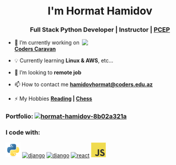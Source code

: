 <h1 align="center">I'm Hormat Hamidov</h1>
<h3 align="center">Full Stack Python Developer | Instructor | <a href="https://www.credly.com/badges/fbd8acce-0b4a-469b-ba9c-ec58303f79f5/linked_in_profile">PCEP</a></h3>
<img align='right' width = "300" src = "https://i.giphy.com/media/v1.Y2lkPTc5MGI3NjExNXFsZWFrYmx6Y3k5ZzV5bHo4aW44NDNiazliOWltejR6czlhZnpjbiZlcD12MV9pbnRlcm5hbF9naWZfYnlfaWQmY3Q9Zw/2vB2oTE8eYuV2Ze4ZU/giphy.gif">


- 🚀 I’m currently working on **<a href = "https://caravan.coders.edu.az/"> Coders Caravan</a>**

- 💡 Currently learning **Linux & AWS**, etc...

- 🤝 I’m looking to **remote job**

- 📫 How to contact me **hamidovhormat@coders.edu.az**

- ⚡ My Hobbies **<a href="https://medium.com/@TheHormat">Reading</a> | <a href="https://www.chess.com/member/strongjunior404">Chess</a>**

<h3 align="left">Portfolio:  <a href="https://linkedin.com/in/thehormat"><img src="https://raw.githubusercontent.com/rahuldkjain/github-profile-readme-generator/master/src/images/icons/Social/linked-in-alt.svg" alt="hormat-hamidov-8b02a321a" height="30" width="30"/></a></h3>

<h3 align="left">I code with:</h3>
<p align="left"> 
  <a href="https://www.python.org" rel="noreferrer"><img src="https://raw.githubusercontent.com/devicons/devicon/master/icons/python/python-original.svg" alt="python" width="40" height="40"/></a> <a href="https://www.djangoproject.com/" rel="noreferrer"><img src="https://cdn.worldvectorlogo.com/logos/django.svg" alt="django" width="40" height="40"/></a> <a href="https://fastapi.tiangolo.com/" rel="noreferrer"><img src="https://www.jetbrains.com/guide/assets/fastapi-6837327b.svg" alt="django" width="40" height="40"/></a> <a href="https://reactjs.org/" rel="noreferrer"><img src="https://upload.wikimedia.org/wikipedia/commons/thumb/a/a7/React-icon.svg/1200px-React-icon.svg.png" alt="react" width="45" height="40"/></a> <a href="https://developer.mozilla.org/en-US/docs/Web/JavaScript" rel="noreferrer"><img src="https://raw.githubusercontent.com/devicons/devicon/master/icons/javascript/javascript-original.svg" alt="javascript" width="40" height="40"/> </a> 
</p>
